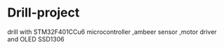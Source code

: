 # Drill-project
drill with STM32F401CCu6 microcontroller ,ambeer sensor ,motor driver and OLED SSD1306
